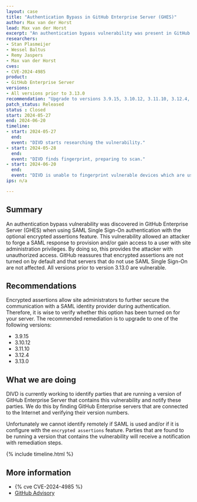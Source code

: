 ```yaml
---
layout: case
title: "Authentication Bypass in GitHub Enterprise Server (GHES)"
author: Max van der Horst
lead: Max van der Horst
excerpt: "An authentication bypass vulnerability was present in GitHub Enterprise Server (GHES) when utilizing SAML Single Sign-On authentication with the optional encrypted assertions feature."
researchers:
- Stan Plasmeijer
- Wessel Baltus
- Remy Jaspers
- Max van der Horst
cves:
- CVE-2024-4985
product:
- GitHub Enterprise Server
versions: 
- All versions prior to 3.13.0
recommendation: "Upgrade to versions 3.9.15, 3.10.12, 3.11.10, 3.12.4, or 3.13.0 to remediate the vulnerability."
patch_status: Released
status : Closed
start: 2024-05-27
end: 2024-06-20
timeline:
- start: 2024-05-27
  end:
  event: "DIVD starts researching the vulnerability."
- start: 2024-05-28
  end:
  event: "DIVD finds fingerprint, preparing to scan."
- start: 2024-06-20
  end:
  event: "DIVD is unable to fingerprint vulnerable devices which are using SAML Single Sign-On authentication with the optional encrypted assertions feature enabled."
ips: n/a

---
```

## Summary

An authentication bypass vulnerability was discovered in GitHub Enterprise Server (GHES) when using SAML Single Sign-On authentication with the optional encrypted assertions feature. This vulnerability allowed an attacker to forge a SAML response to provision and/or gain access to a user with site administration privileges. By doing so, this provides the attacker with unauthorized access. GitHub reassures that encrypted assertions are not turned on by default and that servers that do not use SAML Single Sign-On are not affected. 
All versions prior to version 3.13.0 are vulnerable.

## Recommendations

Encrypted assertions allow site administrators to further secure the communication with a SAML identity provider during authentication. Therefore, it is wise to verify whether this option has been turned on for your server.
The recommended remediation is to upgrade to one of the following versions:

 - 3.9.15
 - 3.10.12
 - 3.11.10
 - 3.12.4
- 3.13.0

## What we are doing

DIVD is currently working to identify parties that are running a version of GitHub Enterprise Server that contains this vulnerability and notify these parties. We do this by finding GitHub Enterprise servers that are connected to the Internet and verifying their version numbers.

Unfortunately we cannot identify remotely if SAML is used and/or if it is configure with the `encrypted assertions` feature.
Parties that are found to be running a version that contains the vulnerability will receive a notification with remediation steps.

{% include timeline.html %}

## More information

* {% cve CVE-2024-4985 %}
* [GitHub Advisory](https://github.com/advisories/GHSA-5pw9-f9r4-mv2r)
